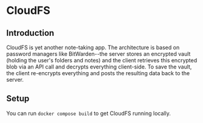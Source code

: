 # CloudFS

## Introduction

CloudFS is yet another note-taking app. The architecture is based on password managers like BitWarden--the server stores an encrypted vault (holding the user's folders and notes) and the client retrieves this encrypted blob via an API call and decrypts everything client-side. To save the vault, the client re-encrypts everything and posts the resulting data back to the server. 


## Setup

You can run `docker compose build` to get CloudFS running locally.  